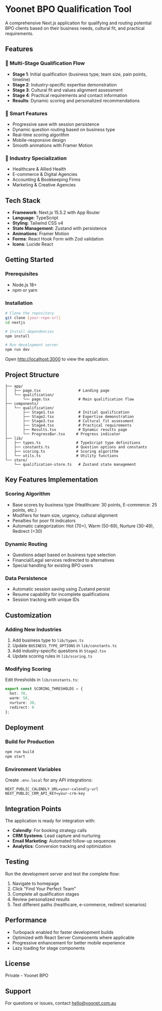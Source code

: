 # Yoonet BPO Qualification Tool

A comprehensive Next.js application for qualifying and routing potential BPO clients based on their business needs, cultural fit, and practical requirements.

## Features

### 🎯 Multi-Stage Qualification Flow
- **Stage 1**: Initial qualification (business type, team size, pain points, timeline)
- **Stage 2**: Industry-specific expertise demonstration
- **Stage 3**: Cultural fit and values alignment assessment
- **Stage 4**: Practical requirements and contact information
- **Results**: Dynamic scoring and personalized recommendations

### 💾 Smart Features
- Progressive save with session persistence
- Dynamic question routing based on business type
- Real-time scoring algorithm
- Mobile-responsive design
- Smooth animations with Framer Motion

### 🏢 Industry Specialization
- Healthcare & Allied Health
- E-commerce & Digital Agencies
- Accounting & Bookkeeping Firms
- Marketing & Creative Agencies

## Tech Stack

- **Framework**: Next.js 15.5.2 with App Router
- **Language**: TypeScript
- **Styling**: Tailwind CSS v4
- **State Management**: Zustand with persistence
- **Animations**: Framer Motion
- **Forms**: React Hook Form with Zod validation
- **Icons**: Lucide React

## Getting Started

### Prerequisites
- Node.js 18+ 
- npm or yarn

### Installation

```bash
# Clone the repository
git clone [your-repo-url]
cd nextjs

# Install dependencies
npm install

# Run development server
npm run dev
```

Open [http://localhost:3000](http://localhost:3000) to view the application.

## Project Structure

```
├── app/
│   ├── page.tsx                 # Landing page
│   └── qualification/
│       └── page.tsx             # Main qualification flow
├── components/
│   └── qualification/
│       ├── Stage1.tsx           # Initial qualification
│       ├── Stage2.tsx           # Expertise demonstration
│       ├── Stage3.tsx           # Cultural fit assessment
│       ├── Stage4.tsx           # Practical requirements
│       ├── Results.tsx          # Dynamic results page
│       └── ProgressBar.tsx     # Progress indicator
├── lib/
│   ├── types.ts                # TypeScript type definitions
│   ├── constants.ts            # Question options and constants
│   ├── scoring.ts              # Scoring algorithm
│   └── utils.ts                # Utility functions
└── store/
    └── qualification-store.ts   # Zustand state management
```

## Key Features Implementation

### Scoring Algorithm
- Base scores by business type (Healthcare: 30 points, E-commerce: 25 points, etc.)
- Modifiers for team size, urgency, cultural alignment
- Penalties for poor fit indicators
- Automatic categorization: Hot (70+), Warm (50-69), Nurture (30-49), Redirect (<30)

### Dynamic Routing
- Questions adapt based on business type selection
- Financial/Legal services redirected to alternatives
- Special handling for existing BPO users

### Data Persistence
- Automatic session saving using Zustand persist
- Resume capability for incomplete qualifications
- Session tracking with unique IDs

## Customization

### Adding New Industries
1. Add business type to `lib/types.ts`
2. Update `BUSINESS_TYPE_OPTIONS` in `lib/constants.ts`
3. Add industry-specific questions in `Stage2.tsx`
4. Update scoring rules in `lib/scoring.ts`

### Modifying Scoring
Edit thresholds in `lib/constants.ts`:
```typescript
export const SCORING_THRESHOLDS = {
  hot: 70,
  warm: 50,
  nurture: 30,
  redirect: 0
};
```

## Deployment

### Build for Production
```bash
npm run build
npm start
```

### Environment Variables
Create `.env.local` for any API integrations:
```
NEXT_PUBLIC_CALENDLY_URL=your-calendly-url
NEXT_PUBLIC_CRM_API_KEY=your-crm-key
```

## Integration Points

The application is ready for integration with:
- **Calendly**: For booking strategy calls
- **CRM Systems**: Lead capture and nurturing
- **Email Marketing**: Automated follow-up sequences
- **Analytics**: Conversion tracking and optimization

## Testing

Run the development server and test the complete flow:
1. Navigate to homepage
2. Click "Find Your Perfect Team" 
3. Complete all qualification stages
4. Review personalized results
5. Test different paths (healthcare, e-commerce, redirect scenarios)

## Performance

- Turbopack enabled for faster development builds
- Optimized with React Server Components where applicable
- Progressive enhancement for better mobile experience
- Lazy loading for stage components

## License

Private - Yoonet BPO

## Support

For questions or issues, contact hello@yoonet.com.au